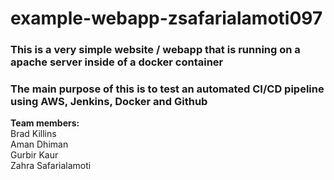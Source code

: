 # example-webapp-zsafarialamoti097

### This is a very simple website / webapp that is running on a apache server inside of a docker container

### The main purpose of this is to test an automated CI/CD pipeline using AWS, Jenkins, Docker and Github

**Team members:**  
Brad Killins  
Aman Dhiman  
Gurbir Kaur  
Zahra Safarialamoti
